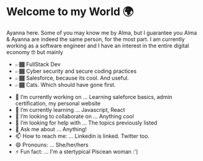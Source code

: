 # Welcome to my World  🌍

Ayanna here. Some of you may know me by Alma, but I guarantee you Alma & Ayanna are indeed the same person, for the most part. 
I am currently working as a software engineer and I have an interest in the entire digital economy 🤓 but mainly 

<ul>
<li> 👉🏾 FullStack Dev </li>
<li> 👉🏾 Cyber security and secure coding practices </li>
<li> 👉🏾 Salesforce, because its cool. And useful. </li>
<li> 👉🏾 Cats. Which should have gone first. </li>
</ul>

-  🔭 I’m currently working on ... Learning saleforce basics, admin certification, my personal website
- 🌱 I’m currently learning ... Javascript, React
- 👯 I’m looking to collaborate on ... Anything cool
- 🤔 I’m looking for help with ... The topics previously listed
- 💬 Ask me about ... Anything!
- 📫 How to reach me: ... Linkedin is linked. Twitter too.
- 😄 Pronouns: ... She/her/hers
- ⚡ Fun fact: ... I'm a stertypical Piscean woman :')

 
